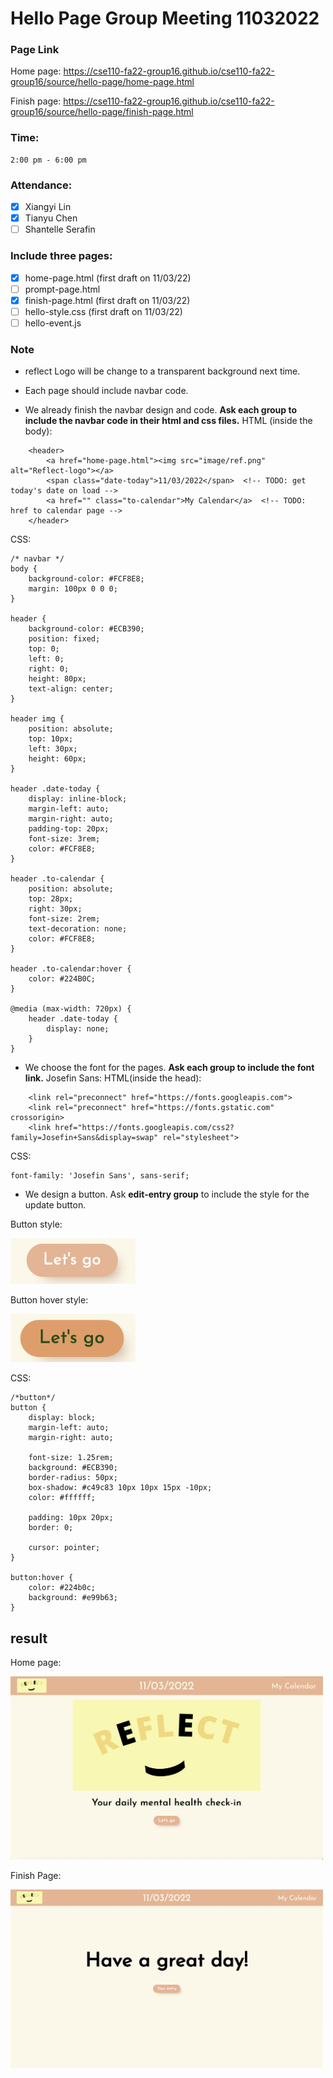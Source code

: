 # Hello Page Group Meeting 11032022

### Page Link

Home page: https://cse110-fa22-group16.github.io/cse110-fa22-group16/source/hello-page/home-page.html

Finish page: https://cse110-fa22-group16.github.io/cse110-fa22-group16/source/hello-page/finish-page.html

### Time:

    2:00 pm - 6:00 pm

### Attendance:
- [x] Xiangyi Lin
- [x] Tianyu Chen
- [ ] Shantelle Serafin

### Include three pages:
- [x] home-page.html (first draft on 11/03/22)
- [ ] prompt-page.html
- [x] finish-page.html (first draft on 11/03/22)
- [ ] hello-style.css (first draft on 11/03/22)
- [ ] hello-event.js

### Note

* reflect Logo will be change to a transparent background next time.

* Each page should include navbar code.

* We already finish the navbar design and code. **Ask each group to include the navbar code in their html and css files.**
HTML (inside the body):
```
    <header>
        <a href="home-page.html"><img src="image/ref.png" alt="Reflect-logo"></a>
        <span class="date-today">11/03/2022</span>  <!-- TODO: get today's date on load -->
        <a href="" class="to-calendar">My Calendar</a>  <!-- TODO: href to calendar page -->
    </header>
```
CSS:
```
/* navbar */
body {
    background-color: #FCF8E8;
    margin: 100px 0 0 0;
}

header {
    background-color: #ECB390;
    position: fixed;
    top: 0;
    left: 0;
    right: 0;
    height: 80px;
    text-align: center;
}

header img {
    position: absolute;
    top: 10px;
    left: 30px;
    height: 60px;
}

header .date-today {
    display: inline-block;
    margin-left: auto;
    margin-right: auto;
    padding-top: 20px;
    font-size: 3rem;
    color: #FCF8E8;
}

header .to-calendar {
    position: absolute;
    top: 28px;
    right: 30px;
    font-size: 2rem;
    text-decoration: none;
    color: #FCF8E8;
}

header .to-calendar:hover {
    color: #224B0C;
}

@media (max-width: 720px) {
    header .date-today {
        display: none;
    }
}
```

* We choose the font for the pages. **Ask each group to include the font link.**
Josefin Sans:
HTML(inside the head):
```
    <link rel="preconnect" href="https://fonts.googleapis.com">
    <link rel="preconnect" href="https://fonts.gstatic.com" crossorigin>
    <link href="https://fonts.googleapis.com/css2?family=Josefin+Sans&display=swap" rel="stylesheet">
```
CSS:
```
font-family: 'Josefin Sans', sans-serif;
```

* We design a button. Ask **edit-entry group** to include the style for the update button.

Button style:

<img src="../resource/button-style.png" width="200px">

Button hover style:

<img src="../resource/button-hover-style.png" width="200px">

CSS:
```
/*button*/
button {
    display: block;
    margin-left: auto;
    margin-right: auto;

    font-size: 1.25rem;
    background: #ECB390;
    border-radius: 50px;
    box-shadow: #c49c83 10px 10px 15px -10px;
    color: #ffffff;
    
    padding: 10px 20px;
    border: 0;

    cursor: pointer;
}

button:hover {
    color: #224b0c;
    background: #e99b63;
}
```

## result

Home page:

<img src="../resource/home-page-1103.png" width="500px">

Finish Page:

<img src="../resource/finish-page-1103.jpg" width="500px">
